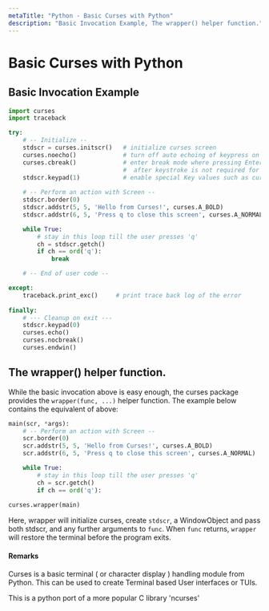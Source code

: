 ```yaml
---
metaTitle: "Python - Basic Curses with Python"
description: "Basic Invocation Example, The wrapper() helper function."
---
```


# Basic Curses with Python



## Basic Invocation Example


```py
import curses
import traceback

try:
    # -- Initialize --
    stdscr = curses.initscr()   # initialize curses screen
    curses.noecho()             # turn off auto echoing of keypress on to screen
    curses.cbreak()             # enter break mode where pressing Enter key
                                #  after keystroke is not required for it to register
    stdscr.keypad(1)            # enable special Key values such as curses.KEY_LEFT etc
    
    # -- Perform an action with Screen --
    stdscr.border(0)
    stdscr.addstr(5, 5, 'Hello from Curses!', curses.A_BOLD)
    stdscr.addstr(6, 5, 'Press q to close this screen', curses.A_NORMAL)

    while True:
        # stay in this loop till the user presses 'q'
        ch = stdscr.getch()
        if ch == ord('q'):
            break

    # -- End of user code --

except:
    traceback.print_exc()     # print trace back log of the error
    
finally:
    # --- Cleanup on exit ---
    stdscr.keypad(0)
    curses.echo()
    curses.nocbreak()
    curses.endwin()

```



## The wrapper() helper function.


While the basic invocation above is easy enough, the curses package provides the `wrapper(func, ...)` helper function. The example below contains the equivalent of above:

```py
main(scr, *args):
    # -- Perform an action with Screen --
    scr.border(0)
    scr.addstr(5, 5, 'Hello from Curses!', curses.A_BOLD)
    scr.addstr(6, 5, 'Press q to close this screen', curses.A_NORMAL)

    while True:
        # stay in this loop till the user presses 'q'
        ch = scr.getch()
        if ch == ord('q'):
    
curses.wrapper(main)

```

Here, wrapper will initialize curses, create `stdscr`, a WindowObject and pass both stdscr, and any further arguments to `func`. When `func` returns, `wrapper` will restore the terminal before the program exits.



#### Remarks


Curses is a basic terminal ( or character display ) handling module from Python. This can be used to create Terminal based User interfaces or TUIs.

This is a python port of a more popular C library 'ncurses'


